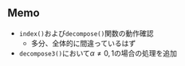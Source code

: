 ## Memo

* `index()`および`decompose()`関数の動作確認
  * 多分、全体的に間違っているはず
* `decompose3()`において$\alpha \neq 0, 1$の場合の処理を追加
